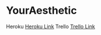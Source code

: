 # YourAesthetic

Heroku [Heroku Link][heroku]
Trello [Trello Link][trello]

[heroku]: https://youraesthetic.herokuapp.com/
[trello]: https://trello.com/b/1Lfg4i2f
